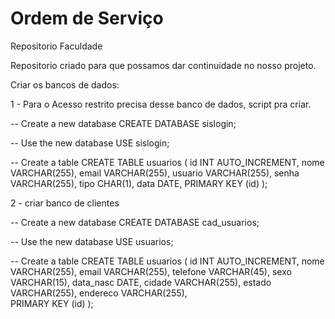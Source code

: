 # Ordem de Serviço
 Repositorio Faculdade

Repositorio criado para que possamos dar continuidade no nosso projeto.

Criar os bancos de dados:

1 - Para o Acesso restrito precisa desse banco de dados, script pra criar.

-- Create a new database
CREATE DATABASE sislogin;

-- Use the new database
USE sislogin;

-- Create a table
CREATE TABLE usuarios (
  id INT AUTO_INCREMENT,
  nome VARCHAR(255),
  email VARCHAR(255),
  usuario VARCHAR(255),
  senha VARCHAR(255),
  tipo CHAR(1),
  data DATE,
  PRIMARY KEY (id)
);

2 - criar banco de clientes

-- Create a new database
CREATE DATABASE cad_usuarios;

-- Use the new database
USE usuarios;

-- Create a table
CREATE TABLE usuarios (
  id INT AUTO_INCREMENT,
  nome VARCHAR(255),
  email VARCHAR(255),
  telefone VARCHAR(45),
  sexo VARCHAR(15),
  data_nasc DATE,
  cidade VARCHAR(255),
  estado VARCHAR(255),
  endereco VARCHAR(255),	
  PRIMARY KEY (id)
);
